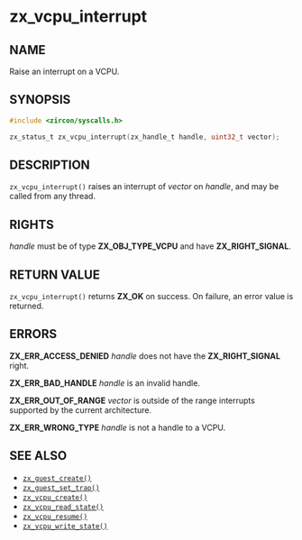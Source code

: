 # zx_vcpu_interrupt

## NAME

<!-- Contents of this heading updated by update-docs-from-fidl, do not edit. -->

Raise an interrupt on a VCPU.

## SYNOPSIS

<!-- Contents of this heading updated by update-docs-from-fidl, do not edit. -->

```c
#include <zircon/syscalls.h>

zx_status_t zx_vcpu_interrupt(zx_handle_t handle, uint32_t vector);
```

## DESCRIPTION

`zx_vcpu_interrupt()` raises an interrupt of *vector* on *handle*, and may be
called from any thread.

## RIGHTS

<!-- Contents of this heading updated by update-docs-from-fidl, do not edit. -->

*handle* must be of type **ZX_OBJ_TYPE_VCPU** and have **ZX_RIGHT_SIGNAL**.

## RETURN VALUE

`zx_vcpu_interrupt()` returns **ZX_OK** on success. On failure, an error value is
returned.

## ERRORS

**ZX_ERR_ACCESS_DENIED** *handle* does not have the **ZX_RIGHT_SIGNAL** right.

**ZX_ERR_BAD_HANDLE** *handle* is an invalid handle.

**ZX_ERR_OUT_OF_RANGE** *vector* is outside of the range interrupts supported by
the current architecture.

**ZX_ERR_WRONG_TYPE** *handle* is not a handle to a VCPU.

## SEE ALSO

 - [`zx_guest_create()`]
 - [`zx_guest_set_trap()`]
 - [`zx_vcpu_create()`]
 - [`zx_vcpu_read_state()`]
 - [`zx_vcpu_resume()`]
 - [`zx_vcpu_write_state()`]

<!-- References updated by update-docs-from-fidl, do not edit. -->

[`zx_guest_create()`]: guest_create.md
[`zx_guest_set_trap()`]: guest_set_trap.md
[`zx_vcpu_create()`]: vcpu_create.md
[`zx_vcpu_read_state()`]: vcpu_read_state.md
[`zx_vcpu_resume()`]: vcpu_resume.md
[`zx_vcpu_write_state()`]: vcpu_write_state.md
